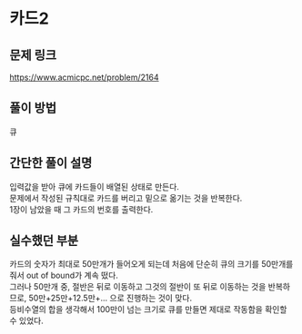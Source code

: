 # 카드2

## 문제 링크
https://www.acmicpc.net/problem/2164

## 풀이 방법
큐

## 간단한 풀이 설명
입력값을 받아 큐에 카드들이 배열된 상태로 만든다. <br>
문제에서 작성된 규칙대로 카드를 버리고 밑으로 옮기는 것을 반복한다. <br>
1장이 남았을 때 그 카드의 번호를 출력한다. <br>

## 실수했던 부분
카드의 숫자가 최대로 50만개가 들어오게 되는데 처음에 단순히 큐의 크기를 50만개를 줘서 out of bound가 계속 떴다. <br>
그러나 50만개 중, 절반은 뒤로 이동하고 그것의 절반이 또 뒤로 이동하는 것을 반복하므로, 50만+25만+12.5만+... 으로 진행하는 것이 맞다. <br>
등비수열의 합을 생각해서 100만이 넘는 크기로 큐를 만들면 제대로 작동함을 확인할 수 있었다. <br>
